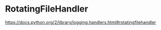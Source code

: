 # RotatingFileHandler #

<https://docs.python.org/2/library/logging.handlers.html#rotatingfilehandler>
